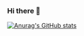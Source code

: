 ### Hi there 👋

[![Anurag's GitHub stats](https://github-readme-stats.vercel.app/api?username=DevMizeKR)](https://github.com/DevMizeKR/github-readme-stats)

<!--
**DevMizeKR/DevMizeKR** is a ✨ _special_ ✨ repository because its `README.md` (this file) appears on your GitHub profile.

Here are some ideas to get you started:

- 🔭 I’m currently working on ...
- 🌱 I’m currently learning ...
- 👯 I’m looking to collaborate on ...
- 🤔 I’m looking for help with ...
- 💬 Ask me about ...
- 📫 How to reach me: ...
- 😄 Pronouns: ...
- ⚡ Fun fact: ...
-->
